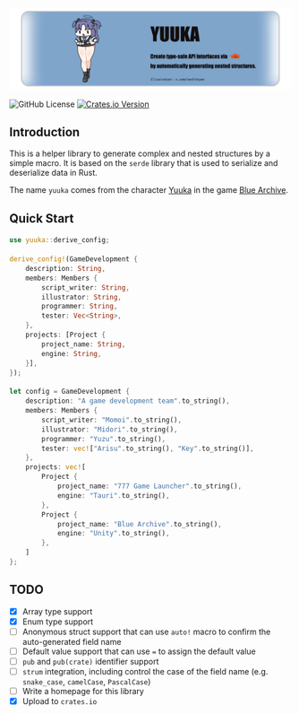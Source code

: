 <img src="splash.png" alt="yuuka" />

![GitHub License](https://img.shields.io/github/license/celestia-island/yuuka)
[![Crates.io Version](https://img.shields.io/crates/v/yuuka)](https://docs.rs/yuuka)

## Introduction

This is a helper library to generate complex and nested structures by a simple macro. It is based on the `serde` library that is used to serialize and deserialize data in Rust.

The name `yuuka` comes from the character [Yuuka](https://bluearchive.wiki/wiki/Yuuka) in the game [Blue Archive](https://bluearchive.jp/).

## Quick Start

```rust
use yuuka::derive_config;

derive_config!(GameDevelopment {
    description: String,
    members: Members {
        script_writer: String,
        illustrator: String,
        programmer: String,
        tester: Vec<String>,
    },
    projects: [Project {
        project_name: String,
        engine: String,
    }],
});

let config = GameDevelopment {
    description: "A game development team".to_string(),
    members: Members {
        script_writer: "Momoi".to_string(),
        illustrator: "Midori".to_string(),
        programmer: "Yuzu".to_string(),
        tester: vec!["Arisu".to_string(), "Key".to_string()],
    },
    projects: vec![
        Project {
            project_name: "777 Game Launcher".to_string(),
            engine: "Tauri".to_string(),
        },
        Project {
            project_name: "Blue Archive".to_string(),
            engine: "Unity".to_string(),
        },
    ]
};
```

## TODO

- [x] Array type support
- [x] Enum type support
- [ ] Anonymous struct support that can use `auto!` macro to confirm the auto-generated field name
- [ ] Default value support that can use `=` to assign the default value
- [ ] `pub` and `pub(crate)` identifier support
- [ ] `strum` integration, including control the case of the field name (e.g. `snake_case`, `camelCase`, `PascalCase`)
- [ ] Write a homepage for this library
- [x] Upload to `crates.io`
